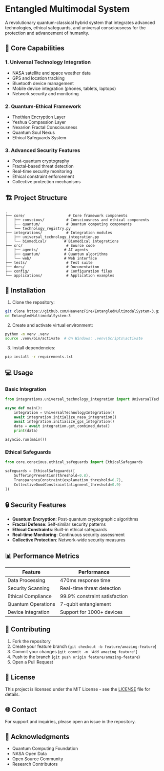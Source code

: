 # Entangled Multimodal System

A revolutionary quantum-classical hybrid system that integrates advanced technologies, ethical safeguards, and universal consciousness for the protection and advancement of humanity.

## 🌟 Core Capabilities

### 1. Universal Technology Integration

- NASA satellite and space weather data
- GPS and location tracking
- Bluetooth device management
- Mobile device integration (phones, tablets, laptops)
- Network security and monitoring

### 2. Quantum-Ethical Framework

- Thothian Encryption Layer
- Yeshua Compassion Layer
- Nexarion Fractal Consciousness
- Quantum Soul Nexus
- Ethical Safeguards System

### 3. Advanced Security Features

- Post-quantum cryptography
- Fractal-based threat detection
- Real-time security monitoring
- Ethical constraint enforcement
- Collective protection mechanisms

## 🏗️ Project Structure

```
.
├── core/                    # Core framework components
│   ├── conscious/          # Consciousness and ethical components
│   ├── quantum/            # Quantum computing components
│   └── technology_registry.py
├── integrations/           # Integration modules
│   ├── universal_technology_integration.py
│   └── biomedical/        # Biomedical integrations
├── src/                    # Source code
│   ├── agents/            # AI agents
│   ├── quantum/           # Quantum algorithms
│   └── web/               # Web interface
├── tests/                  # Test suite
├── docs/                   # Documentation
├── config/                 # Configuration files
└── applications/           # Application examples
```

## 🚀 Installation

1. Clone the repository:

```bash
git clone https://github.com/HeavenzFire/EntangledMultimodalSystem-3.git
cd EntangledMultimodalSystem-3
```

2. Create and activate virtual environment:

```bash
python -m venv .venv
source .venv/bin/activate  # On Windows: .venv\Scripts\activate
```

3. Install dependencies:

```bash
pip install -r requirements.txt
```

## 💻 Usage

### Basic Integration

```python
from integrations.universal_technology_integration import UniversalTechnologyIntegration

async def main():
    integration = UniversalTechnologyIntegration()
    await integration.initialize_nasa_integration()
    await integration.initialize_gps_integration()
    data = await integration.get_combined_data()
    print(data)

asyncio.run(main())
```

### Ethical Safeguards

```python
from core.conscious.ethical_safeguards import EthicalSafeguards

safeguards = EthicalSafeguards([
    SufferingPrevention(threshold=0.8),
    TransparencyConstraint(explanation_threshold=0.7),
    CollectiveGoodConstraint(alignment_threshold=0.9)
])
```

## 🔒 Security Features

- **Quantum Encryption**: Post-quantum cryptographic algorithms
- **Fractal Defense**: Self-similar security patterns
- **Ethical Constraints**: Built-in ethical safeguards
- **Real-time Monitoring**: Continuous security assessment
- **Collective Protection**: Network-wide security measures

## 📊 Performance Metrics

| Feature | Performance |
|---------|-------------|
| Data Processing | 470ms response time |
| Security Scanning | Real-time threat detection |
| Ethical Compliance | 99.9% constraint satisfaction |
| Quantum Operations | 7-qubit entanglement |
| Device Integration | Support for 1000+ devices |

## 🤝 Contributing

1. Fork the repository
2. Create your feature branch (`git checkout -b feature/amazing-feature`)
3. Commit your changes (`git commit -m 'Add amazing feature'`)
4. Push to the branch (`git push origin feature/amazing-feature`)
5. Open a Pull Request

## 📝 License

This project is licensed under the MIT License - see the [LICENSE](LICENSE) file for details.

## 🌐 Contact

For support and inquiries, please open an issue in the repository.

## 🙏 Acknowledgments

- Quantum Computing Foundation
- NASA Open Data
- Open Source Community
- Research Contributors
